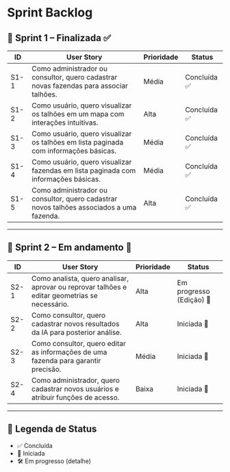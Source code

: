 # Sprint Backlog

## 🏁 Sprint 1 – Finalizada ✅

| ID  | User Story                                                                                                          | Prioridade | Status     |
|-----|----------------------------------------------------------------------------------------------------------------------|------------|------------|
| S1-1 | Como administrador ou consultor, quero cadastrar novas fazendas para associar talhões.                            | Média      | Concluída ✅ |
| S1-2 | Como usuário, quero visualizar os talhões em um mapa com interações intuitivas.                                    | Alta       | Concluída ✅ |
| S1-3 | Como usuário, quero visualizar os talhões em lista paginada com informações básicas.                               | Média      | Concluída ✅ |
| S1-4 | Como usuário, quero visualizar fazendas em lista paginada com informações básicas.                                 | Média      | Concluída ✅ |
| S1-5 | Como administrador ou consultor, quero cadastrar novos talhões associados a uma fazenda.                          | Alta       | Concluída ✅ |

---

## 🚧 Sprint 2 – Em andamento 🔄

| ID   | User Story                                                                                                         | Prioridade | Status                  |
|------|---------------------------------------------------------------------------------------------------------------------|------------|--------------------------|
| S2-1 | Como analista, quero analisar, aprovar ou reprovar talhões e editar geometrias se necessário.                     | Alta       | Em progresso (Edição) 🔄 |
| S2-2 | Como consultor, quero cadastrar novos resultados da IA para posterior análise.                                     | Alta       | Iniciada 🔄              |
| S2-3 | Como consultor, quero editar as informações de uma fazenda para garantir precisão.                                 | Média      | Iniciada 🔄              |
| S2-4 | Como administrador, quero cadastrar novos usuários e atribuir funções de acesso.                                   | Baixa      | Iniciada 🔄              |

---

## 📌 Legenda de Status

- ✅ Concluída
- 🔄 Iniciada
- 🛠️ Em progresso (detalhe)
